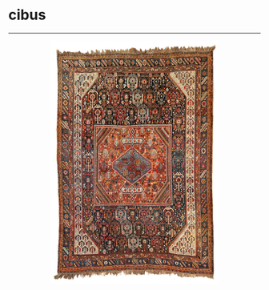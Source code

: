 <br /><br />
<br /><br />

# cibus
<hr />

<div align="center"><a href="img/rugs/9629.jpg"><img width="337" src="img/rugs/9629.jpg" /></a></div>
